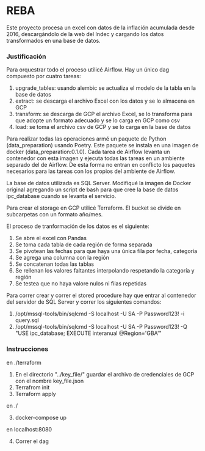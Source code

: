# REBA

Este proyecto procesa un excel con datos de la inflación acumulada desde 2016, descargándolo de la web del Indec y cargando los datos transformados en una base de datos.

### Justificación

Para orquestrar todo el proceso utilicé Airflow. Hay un único dag compuesto por cuatro tareas:

1. upgrade_tables: usando alembic se actualiza el modelo de la tabla en la base de datos
2. extract: se descarga el archivo Excel con los datos y se lo almacena en GCP
3. transform: se descarga de GCP el archivo Excel, se lo transforma para que adopte un formato adecuado y se lo carga en GCP como csv
4. load: se toma el archivo csv de GCP y se lo carga en la base de datos

Para realizar todas las operaciones armé un paquete de Python (data_preparation) usando Poetry. Este paquete se instala en una imagen de docker (data_preparation:0.1.0). Cada tarea de Airflow levanta un contenedor con esta imagen y ejecuta todas las tareas en un ambiente separado del de
Airflow. De esta forma no entran en conflicto los paquetes necesarios para las tareas con los propios del ambiente de Airflow.

La base de datos utilizada es SQL Server. Modifiqué la imagen de Docker original agregando un script de bash para que cree la base de datos ipc_database
cuando se levanta el servicio.

Para crear el storage en GCP utilicé Terraform. El bucket se divide en subcarpetas con un formato año/mes.

El proceso de tranformación de los datos es el siguiente:

1. Se abre el excel con Pandas
2. Se toma cada tabla de cada región de forma separada
3. Se pivotean las fechas para que haya una única fila por fecha, categoría
4. Se agrega una columna con la región
5. Se concatenan todas las tablas
6. Se rellenan los valores faltantes interpolando respetando la categoría y región
7. Se testea que no haya valore nulos ni filas repetidas

Para correr crear y correr el stored procedure hay que entrar al contenedor del servidor de SQL Server y correr los siguientes comandos:

1. /opt/mssql-tools/bin/sqlcmd -S localhost -U SA -P Password123! -i query.sql
2. /opt/mssql-tools/bin/sqlcmd -S localhost -U SA -P Password123! -Q "USE ipc_database; EXECUTE interanual @Region='GBA'"

### Instrucciones

en ./terraform

1. En el directorio "../key_file/" guardar el archivo de credenciales de GCP con el nombre key_file.json
2. Terrafrom init
3. Terraform apply

en ./

3. docker-compose up

en localhost:8080

4. Correr el dag
